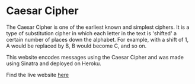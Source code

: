 # Caesar Cipher

The Caesar Cipher is one of the earliest known and simplest ciphers. It is a type of substitution cipher in which each letter in the text is 'shifted' a certain number of places down the alphabet.
For example, with a shift of 1, A would be replaced by B, B would become C, and so on.

This website encodes messages using the Caesar Cipher and was made using Sinatra and deployed on Heroku.

Find the live website [here](https://stormy-eyrie-38792.herokuapp.com/)
